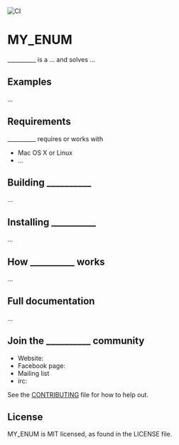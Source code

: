 ![CI](https://github.com/facebookincubator/MY_ENUM/workflows/CI/badge.svg)

# MY_ENUM

__________ is a ... and solves ...

## Examples
...

## Requirements
__________ requires or works with
* Mac OS X or Linux
* ...

## Building __________
...

## Installing __________
...

## How __________ works
...

## Full documentation
...

## Join the __________ community
* Website:
* Facebook page:
* Mailing list
* irc:

See the [CONTRIBUTING](CONTRIBUTING.md) file for how to help out.


## License
MY_ENUM is MIT licensed, as found in the LICENSE file.
